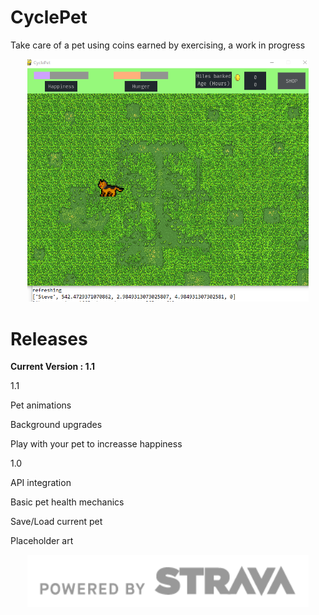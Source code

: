 # CyclePet
Take care of a pet using coins earned by exercising, a work in progress 
<p align="center">
  <img src="images/Capture.PNG" width="450" title="early screenshot">
</p>

# Releases
<b> Current Version : 1.1 </b>
  
 
1.1

  Pet animations
  
  Background upgrades
  
  Play with your pet to increasse happiness
  
  
1.0

  API integration
  
  Basic pet health mechanics
  
  Save/Load current pet
  
  Placeholder art
  
  
  
  
  
 
<p align="center">
  <img src="images/api_logo_pwrdBy_strava_horiz_gray.png" width="450" title="api credit">
</p>

